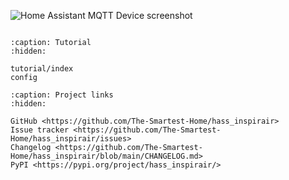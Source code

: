 ![Home Assistant MQTT Device screenshot](tutorial/mqtt_device.png)

```{include} ../README.md

```

```{toctree}
:caption: Tutorial
:hidden:

tutorial/index
config
```

```{toctree}
:caption: Project links
:hidden:

GitHub <https://github.com/The-Smartest-Home/hass_inspirair>
Issue tracker <https://github.com/The-Smartest-Home/hass_inspirair/issues>
Changelog <https://github.com/The-Smartest-Home/hass_inspirair/blob/main/CHANGELOG.md>
PyPI <https://pypi.org/project/hass_inspirair/>
```
